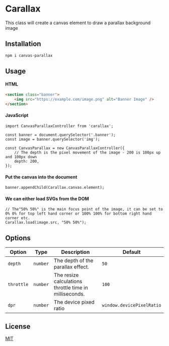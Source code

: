 # Carallax

This class will create a canvas element to draw a parallax background image

## Installation

```bash
npm i canvas-parallax
```

## Usage

#### HTML

```html
<section class="banner">
    <img src="https://example.com/image.png" alt="Banner Image" />
</section>
```

#### JavaScript

```es6
import CanvasParallaxController from 'carallax';

const banner = document.querySelector('.banner');
const image = banner.querySelector('img');

const CanvasParallax = new CanvasParallaxController({
    // The depth is the pixel movement of the image - 200 is 100px up and 100px down
    depth: 200,
});
```

#### Put the canvas into the document

```es6
banner.appendChild(Carallax.canvas.element);
```

#### We can either load SVGs from the DOM
```es6
// The"50% 50%" is the main focus point of the image, it can be set to 0% 0% for top left hand corner or 100% 100% for bottom right hand corner etc.
Carallax.load(image.src, "50% 50%");
```

## Options

| Option | Type | Description | Default |
|--------|------|-------------|---------|
| `depth` | `number` | The depth of the parallax effect. | `50` |
| `throttle` | `number` | The resize calculations throttle time in milliseconds. | `100` |
| `dpr ` | `number` | The device pixed ratio | `window.devicePixelRatio` |

## License
[MIT](https://choosealicense.com/licenses/mit/)
